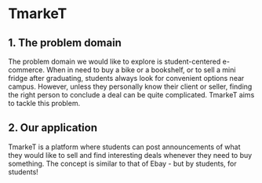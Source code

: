 # TmarkeT

## 1. The problem domain

The problem domain we would like to explore is student-centered e-commerce.
When in need to buy a bike or a bookshelf, or to sell a mini fridge after
graduating, students always look for convenient options near campus. However,
unless they personally know their client or seller, finding the right person to
conclude a deal can be quite complicated. TmarkeT aims to tackle this
problem.

## 2. Our application

TmarkeT is a platform where students can post announcements of what they would
like to sell and find interesting deals whenever they need to buy something.
The concept is similar to that of Ebay - but by students, for students!

<!-- ## 3. The API -->
<!---->
<!-- ### Documentation -->
<!---->
<!-- Documentation for the Distance Matrix API can be found [here](https://developers.google.com/maps/documentation/distance-matrix/overview). -->
<!---->
<!-- ### Screenshot (Attempting to call API from Postman) -->
<!---->
<!-- ![Attempt to call the API from Postman](assets/images/postman_screenshot.png) -->
<!---->
<!-- ### Java Proof of Concept Code -->
<!---->
<!-- Source code of calling the API from Java: -->
<!---->
<!-- ```java -->
<!-- import java.io.IOException; -->
<!-- import okhttp3.*; -->
<!---->
<!-- public class Main { -->
<!--   public static String callAPI() throws IOException { -->
<!--     OkHttpClient client = new OkHttpClient().newBuilder().build(); -->
<!--     final String API_KEY = System.getenv("API_KEY"); -->
<!---->
<!--     Request -->
<!--         request = new Request.Builder().url(String.format( -->
<!--             "https://maps.googleapis.com/maps/api/distancematrix/json?destinations=New%%20York%%20City%%2C%%20NY&origins=Washington%%2C%%20DC%%7CBoston&units=imperial&key=%s", -->
<!--             API_KEY)) -->
<!--         .method("GET", null) -->
<!--             .addHeader("Content-Type", "application/json") -->
<!--             .build(); -->
<!---->
<!--     try (Response response = client.newCall(request).execute()) { -->
<!--       return response.body().string(); -->
<!--     } -->
<!--   } -->
<!---->
<!--   public static void main(String[] args) throws IOException { -->
<!--     System.out.println(callAPI()); -->
<!--   } -->
<!-- } -->
<!---->
<!-- ``` -->
<!---->
<!-- Example output of running our Java code: -->
<!---->
<!-- ```json -->
<!-- { -->
<!--   "destination_addresses": ["New York, NY, USA"], -->
<!--   "origin_addresses": ["Washington, DC, USA", "Boston, MA, USA"], -->
<!--   "rows": [ -->
<!--     { -->
<!--       "elements": [ -->
<!--         { -->
<!--           "distance": { -->
<!--             "text": "225 mi", -->
<!--             "value": 361721 -->
<!--           }, -->
<!--           "duration": { -->
<!--             "text": "3 hours 51 mins", -->
<!--             "value": 13854 -->
<!--           }, -->
<!--           "status": "OK" -->
<!--         } -->
<!--       ] -->
<!--     }, -->
<!--     { -->
<!--       "elements": [ -->
<!--         { -->
<!--           "distance": { -->
<!--             "text": "215 mi", -->
<!--             "value": 346761 -->
<!--           }, -->
<!--           "duration": { -->
<!--             "text": "3 hours 45 mins", -->
<!--             "value": 13483 -->
<!--           }, -->
<!--           "status": "OK" -->
<!--         } -->
<!--       ] -->
<!--     } -->
<!--   ], -->
<!--   "status": "OK" -->
<!-- } -->
<!-- ``` -->
<!---->
<!-- ## 4. Foreseen challenges -->
<!---->
<!-- - Very few API calls will be needed to implement this project, which might not be in line with the expectations of the course. -->
<!-- - Having the framework to manage payment will be challenging, and we might not be able to implement this use case within the project timeframe -->
<!---->
<!-- [add other foreseen challenges here] -->
